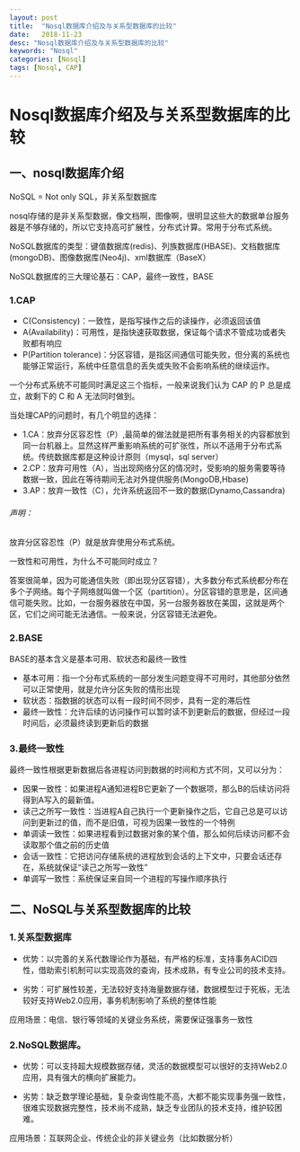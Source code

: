 ```yaml
---
layout: post
title:  "Nosql数据库介绍及与关系型数据库的比较"
date:   2018-11-23
desc: "Nosql数据库介绍及与关系型数据库的比较"
keywords: "Nosql"
categories: [Nosql]
tags: [Nosql, CAP]
---
```


# Nosql数据库介绍及与关系型数据库的比较


## 一、nosql数据库介绍

NoSQL = Not only SQL，非关系型数据库

nosql存储的是非关系型数据，像文档啊，图像啊，很明显这些大的数据单台服务器是不够存储的，所以它支持高可扩展性，分布式计算。常用于分布式系统。

NoSQL数据库的类型：键值数据库(redis)、列族数据库(HBASE)、文档数据库(mongoDB)、图像数据库(Neo4j)、xml数据库（BaseX）


NoSQL数据库的三大理论基石：CAP，最终一致性，BASE

### 1.CAP

* C(Consistency)：一致性，是指写操作之后的读操作，必须返回该值
* A(Availability)：可用性，是指快速获取数据，保证每个请求不管成功或者失败都有响应
* P(Partition tolerance)：分区容错，是指区间通信可能失败，但分离的系统也能够正常运行，系统中任意信息的丢失或失败不会影响系统的继续运作。

一个分布式系统不可能同时满足这三个指标，一般来说我们认为 CAP 的 P 总是成立，故剩下的 C 和 A 无法同时做到。

当处理CAP的问题时，有几个明显的选择：

* 1.CA：放弃分区容忍性（P）,最简单的做法就是把所有事务相关的内容都放到同一台机器上。显然这样严重影响系统的可扩张性，所以不适用于分布式系统。传统数据库都是这种设计原则（mysql，sql server）
* 2.CP：放弃可用性（A），当出现网络分区的情况时，受影响的服务需要等待数据一致，因此在等待期间无法对外提供服务(MongoDB,Hbase)
* 3.AP：放弃一致性（C），允许系统返回不一致的数据(Dynamo,Cassandra)

###### 声明：

放弃分区容忍性（P）就是放弃使用分布式系统。

一致性和可用性，为什么不可能同时成立？

答案很简单，因为可能通信失败（即出现分区容错），大多数分布式系统都分布在多个子网络。每个子网络就叫做一个区（partition）。分区容错的意思是，区间通信可能失败。比如，一台服务器放在中国，另一台服务器放在美国，这就是两个区，它们之间可能无法通信。一般来说，分区容错无法避免。


### 2.BASE
BASE的基本含义是基本可用、软状态和最终一致性

* 基本可用：指一个分布式系统的一部分发生问题变得不可用时，其他部分依然可以正常使用，就是允许分区失败的情形出现
* 软状态：指数据的状态可以有一段时间不同步，具有一定的滞后性
* 最终一致性：允许后续的访问操作可以暂时读不到更新后的数据，但经过一段时间后，必须最终读到更新后的数据


### 3.最终一致性
最终一致性根据更新数据后各进程访问到数据的时间和方式不同，又可以分为：

* 因果一致性：如果进程A通知进程B它更新了一个数据项，那么B的后续访问将得到A写入的最新值。
* 读己之所写一致性：当进程A自己执行一个更新操作之后，它自己总是可以访问到更新过的值，而不是旧值，可视为因果一致性的一个特例
* 单调读一致性：如果进程看到过数据对象的某个值，那么如何后续访问都不会读取那个值之前的历史值
* 会话一致性：它把访问存储系统的进程放到会话的上下文中，只要会话还存在，系统就保证“读己之所写一致性”
* 单调写一致性：系统保证来自同一个进程的写操作顺序执行


## 二、NoSQL与关系型数据库的比较

### 1.关系型数据库
* 优势：以完善的关系代数理论作为基础，有严格的标准，支持事务ACID四性，借助索引机制可以实现高效的查询，技术成熟，有专业公司的技术支持。

* 劣势：可扩展性较差，无法较好支持海量数据存储，数据模型过于死板，无法较好支持Web2.0应用，事务机制影响了系统的整体性能

应用场景：电信、银行等领域的关键业务系统，需要保证强事务一致性

### 2.NoSQL数据库。
* 优势：可以支持超大规模数据存储，灵活的数据模型可以很好的支持Web2.0应用，具有强大的横向扩展能力。

* 劣势：缺乏数学理论基础，复杂查询性能不高，大都不能实现事务强一致性，很难实现数据完整性，技术尚不成熟，缺乏专业团队的技术支持，维护较困难。

应用场景：互联网企业、传统企业的非关键业务（比如数据分析）
